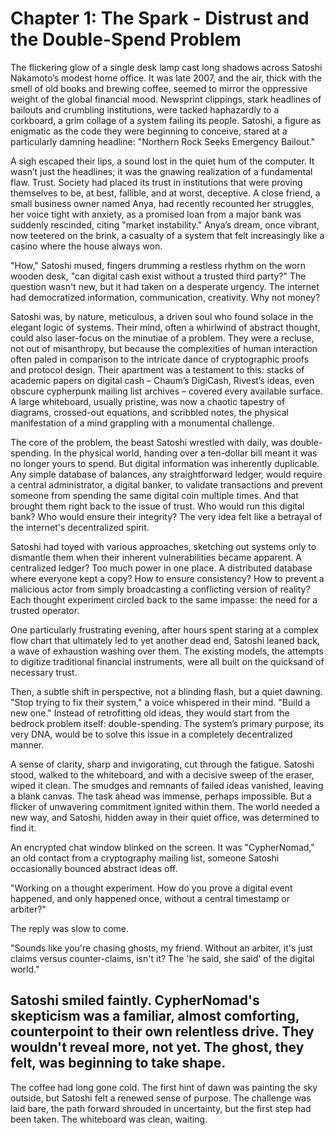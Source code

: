 # Chapter 1: The Spark - Distrust and the Double-Spend Problem

The flickering glow of a single desk lamp cast long shadows across Satoshi Nakamoto’s modest home office. It was late 2007, and the air, thick with the smell of old books and brewing coffee, seemed to mirror the oppressive weight of the global financial mood. Newsprint clippings, stark headlines of bailouts and crumbling institutions, were tacked haphazardly to a corkboard, a grim collage of a system failing its people. Satoshi, a figure as enigmatic as the code they were beginning to conceive, stared at a particularly damning headline: "Northern Rock Seeks Emergency Bailout."

A sigh escaped their lips, a sound lost in the quiet hum of the computer. It wasn’t just the headlines; it was the gnawing realization of a fundamental flaw. Trust. Society had placed its trust in institutions that were proving themselves to be, at best, fallible, and at worst, deceptive. A close friend, a small business owner named Anya, had recently recounted her struggles, her voice tight with anxiety, as a promised loan from a major bank was suddenly rescinded, citing "market instability." Anya’s dream, once vibrant, now teetered on the brink, a casualty of a system that felt increasingly like a casino where the house always won.

"How," Satoshi mused, fingers drumming a restless rhythm on the worn wooden desk, "can digital cash exist without a trusted third party?" The question wasn't new, but it had taken on a desperate urgency. The internet had democratized information, communication, creativity. Why not money?

Satoshi was, by nature, meticulous, a driven soul who found solace in the elegant logic of systems. Their mind, often a whirlwind of abstract thought, could also laser-focus on the minutiae of a problem. They were a recluse, not out of misanthropy, but because the complexities of human interaction often paled in comparison to the intricate dance of cryptographic proofs and protocol design. Their apartment was a testament to this: stacks of academic papers on digital cash – Chaum’s DigiCash, Rivest’s ideas, even obscure cypherpunk mailing list archives – covered every available surface. A large whiteboard, usually pristine, was now a chaotic tapestry of diagrams, crossed-out equations, and scribbled notes, the physical manifestation of a mind grappling with a monumental challenge.

The core of the problem, the beast Satoshi wrestled with daily, was double-spending. In the physical world, handing over a ten-dollar bill meant it was no longer yours to spend. But digital information was inherently duplicable. Any simple database of balances, any straightforward ledger, would require a central administrator, a digital banker, to validate transactions and prevent someone from spending the same digital coin multiple times. And that brought them right back to the issue of trust. Who would run this digital bank? Who would ensure their integrity? The very idea felt like a betrayal of the internet's decentralized spirit.

Satoshi had toyed with various approaches, sketching out systems only to dismantle them when their inherent vulnerabilities became apparent. A centralized ledger? Too much power in one place. A distributed database where everyone kept a copy? How to ensure consistency? How to prevent a malicious actor from simply broadcasting a conflicting version of reality? Each thought experiment circled back to the same impasse: the need for a trusted operator.

One particularly frustrating evening, after hours spent staring at a complex flow chart that ultimately led to yet another dead end, Satoshi leaned back, a wave of exhaustion washing over them. The existing models, the attempts to digitize traditional financial instruments, were all built on the quicksand of necessary trust.

Then, a subtle shift in perspective, not a blinding flash, but a quiet dawning. "Stop trying to fix their system," a voice whispered in their mind. "Build a new one." Instead of retrofitting old ideas, they would start from the bedrock problem itself: double-spending. The system’s primary purpose, its very DNA, would be to solve this issue in a completely decentralized manner.

A sense of clarity, sharp and invigorating, cut through the fatigue. Satoshi stood, walked to the whiteboard, and with a decisive sweep of the eraser, wiped it clean. The smudges and remnants of failed ideas vanished, leaving a blank canvas. The task ahead was immense, perhaps impossible. But a flicker of unwavering commitment ignited within them. The world needed a new way, and Satoshi, hidden away in their quiet office, was determined to find it.

An encrypted chat window blinked on the screen. It was "CypherNomad," an old contact from a cryptography mailing list, someone Satoshi occasionally bounced abstract ideas off.

<Satoshi> "Working on a thought experiment. How do you prove a digital event happened, and only happened once, without a central timestamp or arbiter?"

The reply was slow to come.

<CypherNomad> "Sounds like you're chasing ghosts, my friend. Without an arbiter, it's just claims versus counter-claims, isn't it? The 'he said, she said' of the digital world."

Satoshi smiled faintly. CypherNomad's skepticism was a familiar, almost comforting, counterpoint to their own relentless drive. They wouldn't reveal more, not yet. The ghost, they felt, was beginning to take shape.
---
The coffee had long gone cold. The first hint of dawn was painting the sky outside, but Satoshi felt a renewed sense of purpose. The challenge was laid bare, the path forward shrouded in uncertainty, but the first step had been taken. The whiteboard was clean, waiting.

